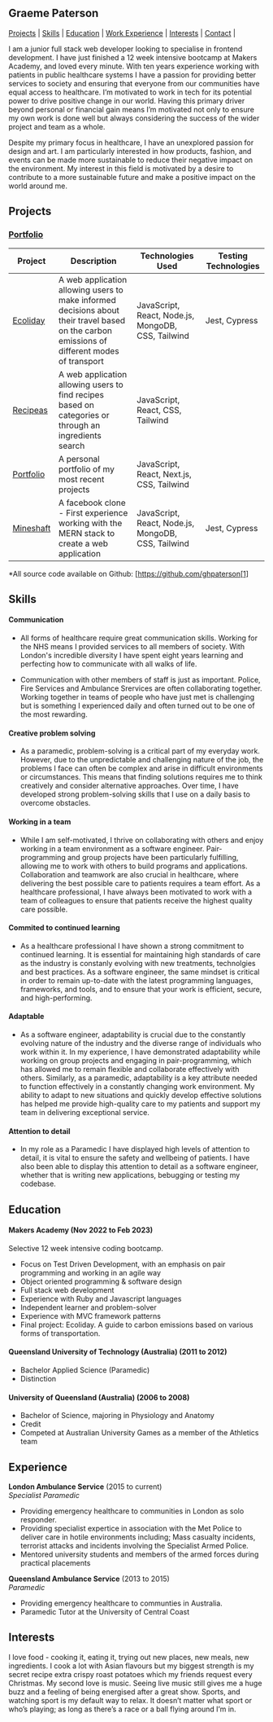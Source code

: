 ## Graeme Paterson

[Projects](#projects) | [Skills](#skills) | [Education](#education) | [Work Experience](#experience) | [Interests](#interests) | [Contact](#contact) |

I am a junior full stack web developer looking to specialise in frontend development. I have just finished a 12 week intensive bootcamp at Makers Academy, and loved every minute. With ten years experience working with patients in public healthcare systems I have a passion for providing better services to society and ensuring that everyone from our communities have equal access to healthcare. I’m motivated to work in tech for its potential power to drive positive change in our world. Having this primary driver beyond personal or financial gain means I’m motivated not only to ensure my own work is done well but always considering the success of the wider project and team as a whole.

Despite my primary focus in healthcare, I have an unexplored passion for design and art. I am particularly interested in how products, fashion, and events can be made more sustainable to reduce their negative impact on the environment. My interest in this field is motivated by a desire to contribute to a more sustainable future and make a positive impact on the world around me.

## Projects

### [Portfolio][6]

| Project        | Description                                                                                                                                  | Technologies Used                                  | Testing Technologies |
| -------------- | -------------------------------------------------------------------------------------------------------------------------------------------- | -------------------------------------------------- | -------------------- |
| [Ecoliday][2]  | A web application allowing users to make informed decisions about their travel based on the carbon emissions of different modes of transport | JavaScript, React, Node.js, MongoDB, CSS, Tailwind | Jest, Cypress        |
| [Recipeas][4]  | A web application allowing users to find recipes based on categories or through an ingredients search                                        | JavaScript, React, CSS, Tailwind                   |                      |
| [Portfolio][5] | A personal portfolio of my most recent projects                                                                                              | JavaScript, React, Next.js, CSS, Tailwind          |                      |
| [Mineshaft][3] | A facebook clone - First experience working with the MERN stack to create a web application                                                  | JavaScript, React, Node.js, MongoDB, CSS, Tailwind | Jest, Cypress        |

\*All source code available on Github: [https://github.com/ghpaterson[1]

## Skills

#### Communication

- All forms of healthcare require great communication skills. Working for the NHS means I provided services to all members of society. With London's incredible diversity I have spent eight years learning and perfecting how to communicate with all walks of life.

- Communication with other members of staff is just as important. Police, Fire Services and Ambulance Srervices are often collaborating together. Working together in teams of people who have just met is challenging but is something I experienced daily and often turned out to be one of the most rewarding.

#### Creative problem solving

- As a paramedic, problem-solving is a critical part of my everyday work. However, due to the unpredictable and challenging nature of the job, the problems I face can often be complex and arise in difficult environments or circumstances. This means that finding solutions requires me to think creatively and consider alternative approaches. Over time, I have developed strong problem-solving skills that I use on a daily basis to overcome obstacles.

#### Working in a team

- While I am self-motivated, I thrive on collaborating with others and enjoy working in a team environment as a software engineer. Pair-programming and group projects have been particularly fulfilling, allowing me to work with others to build programs and applications. Collaboration and teamwork are also crucial in healthcare, where delivering the best possible care to patients requires a team effort. As a healthcare professional, I have always been motivated to work with a team of colleagues to ensure that patients receive the highest quality care possible.

#### Commited to continued learning

- As a healthcare professional I have shown a strong commitment to continued learning. It is essential for maintaining high standards of care as the industry is constanly evolving with new treatments, technolgies and best practices. As a software engineer, the same mindset is critical in order to remain up-to-date with the latest programming languages, frameworks, and tools, and to ensure that your work is efficient, secure, and high-performing.

#### Adaptable

- As a software engineer, adaptability is crucial due to the constantly evolving nature of the industry and the diverse range of individuals who work within it. In my experience, I have demonstrated adaptability while working on group projects and engaging in pair-programming, which has allowed me to remain flexible and collaborate effectively with others. Similarly, as a paramedic, adaptability is a key attribute needed to function effectively in a constantly changing work environment. My ability to adapt to new situations and quickly develop effective solutions has helped me provide high-quality care to my patients and support my team in delivering exceptional service.

#### Attention to detail

- In my role as a Paramedic I have displayed high levels of attention to detail, it is vital to ensure the safety and wellbeing of patients. I have also been able to display this attention to detail as a software engineer, whether that is writing new applications, bebugging or testing my codebase.

## Education

#### Makers Academy (Nov 2022 to Feb 2023)

Selective 12 week intensive coding bootcamp.

- Focus on Test Driven Development, with an emphasis on pair programming and working in an agile way
- Object oriented programming & software design
- Full stack web development
- Experience with Ruby and Javascript languages
- Independent learner and problem-solver
- Experience with MVC framework patterns
- Final project: Ecoliday. A guide to carbon emissions based on various forms of transportation.

#### Queensland University of Technology (Australia) (2011 to 2012)

- Bachelor Applied Science (Paramedic)
- Distinction

#### University of Queensland (Australia) (2006 to 2008)

- Bachelor of Science, majoring in Physiology and Anatomy
- Credit
- Competed at Australian University Games as a member of the Athletics team

## Experience

**London Ambulance Service** (2015 to current)  
_Specialist Paramedic_

- Providing emergency healthcare to communities in London as solo responder.
- Providing specialist expertice in association with the Met Police to deliver care in hotile environments including; Mass casualty incidents, terrorist attacks and incidents involving the Specialist Armed Police.
- Mentored university students and members of the armed forces during practical placements

**Queensland Ambulance Service** (2013 to 2015)  
_Paramedic_

- Providing emergency healthcare to communties in Australia.
- Paramedic Tutor at the University of Central Coast

## Interests

I love food - cooking it, eating it, trying out new places, new meals, new ingredients. I cook a lot with Asian flavours but my biggest strength is my secret recipe extra crispy roast potatoes which my friends request every Christmas. My second love is music. Seeing live music still gives me a huge buzz and a feeling of being energised after a great show.
Sports, and watching sport is my default way to relax. It doesn’t matter what sport or who’s playing; as long as there’s a race or a ball flying around I’m in.

[2]: https://github.com/ghpaterson/Ecoliday
[3]: https://github.com/ghpaterson/acebook-mineshaft
[4]: https://github.com/ghpaterson/recipease/tree/main/recipease
[5]: https://github.com/ghpaterson/react-portfolio/tree/main/portfolio
[6]: https://graeme-paterson-portfolio.vercel.app/
